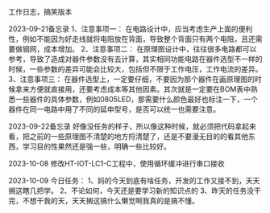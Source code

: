 工作日志，搞笑版本


2023-09-21备忘录
1、注意事项一：
在电路设计中，应当考虑生产上面的便利性，例如不能因为好走线就将电阻放在背面，导致整个背面只有两个电阻，且还需要做钢网，成本增加。
2、注意事项二：
在原理图设计中，往往很多电路都可以参考，导致了造成对器件参数没有去计算，其实相同功能电路在器件选型不一样的时候，一些参数的差异可能会比较大，包括但不限于工作电压，工作电流的差异。
3、注意事项三：
在器件选型上，一定要仔细，不要因为那个器件在画原理图的时候拿来方便就直接用，还要考虑成本等其他因素。其次就是一定要在BOM表中熟悉一些器件的具体参数，例如0805LED，那需要什么颜色最好也标注一下，一个器件在同一电路中用了不同的延申型号，是否可以统一也需要注意。



2023-09-22备忘录
好像没任务的样子，所以像这种时候，就必须把代码拿起来看，把之前的一些原理图不清楚的地方捋清楚了，还是不要漫无目的的看其他东西，学习目的性果然还是强一些，明确一些比较好。




2023-10-08
修改HT-IOT-LC1-C工程中，使用循环缓冲进行串口接收




2023-10-09
今日任务：
1、妈的今天到底有啥任务，开发的工作又接不到，天天搁这瞎几把学。
2、不论如何，今天还是要学习新的知识点的
3、昨天的任务没干完，不想干我的天，天天搁这搞什么懒觉啊我真的是搞不懂。
